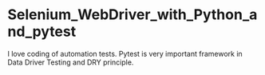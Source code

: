 # Selenium_WebDriver_with_Python_and_pytest

I love coding of automation tests. Pytest is very important framework in Data Driver Testing and DRY principle.

